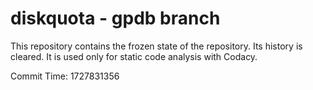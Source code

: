 # diskquota - gpdb branch

This repository contains the frozen state of the repository.
Its history is cleared. It is used only for static code
analysis with Codacy.

Commit Time: 1727831356